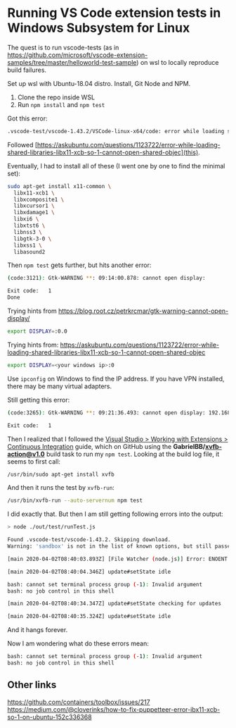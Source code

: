 # Running VS Code extension tests in Windows Subsystem for Linux

The quest is to run vscode-tests (as in https://github.com/microsoft/vscode-extension-samples/tree/master/helloworld-test-sample) on wsl to locally reproduce build failures.

Set up wsl with Ubuntu-18.04 distro. Install, Git Node and NPM.

1. Clone the repo inside WSL
1. Run `npm install` and `npm test`

Got this error:

```bash
.vscode-test/vscode-1.43.2/VSCode-linux-x64/code: error while loading shared libraries: libX11-xcb.so.1: cannot open shared object file: No such file or directory
```

Followed [https://askubuntu.com/questions/1123722/error-while-loading-shared-libraries-libx11-xcb-so-1-cannot-open-shared-objec](this).

Eventually, I had to install all of these (I went one by one to find the minimal set):

```bash
sudo apt-get install x11-common \ 
  libx11-xcb1 \ 
  libxcomposite1 \
  libxcursor1 \
  libxdamage1 \
  libxi6 \
  libxtst6 \
  libnss3 \
  libgtk-3-0 \
  libxss1 \
  libasound2 
```

Then `npm test` gets further, but hits another error:

```bash
(code:3121): Gtk-WARNING **: 09:14:00.878: cannot open display:

Exit code:   1
Done
```

Trying hints from
https://blog.root.cz/petrkrcmar/gtk-warning-cannot-open-display/

```bash
export DISPLAY=:0.0
```

Trying hints from:
https://askubuntu.com/questions/1123722/error-while-loading-shared-libraries-libx11-xcb-so-1-cannot-open-shared-objec

```bash
export DISPLAY=<your windows ip>:0
```
Use `ipconfig` on Windows to find the IP address. If you have VPN installed, there may be many virtual adapters.

Still getting this error:

```bash
(code:3265): Gtk-WARNING **: 09:21:36.493: cannot open display: 192.168.xxx.xxx:0

Exit code:   1
```

Then I realized that I followed the [Visual Studio > Working with Extensions > Continuous Integration](https://code.visualstudio.com/api/working-with-extensions/continuous-integration) guide, 
which on GitHub using the **GabrielBB/xvfb-action@v1.0** build task to run my `npm test`. 
Looking at the build log file, it seems to first call:

```bash
/usr/bin/sudo apt-get install xvfb
```

And then it runs the test by `xvfb-run`:

```bash
/usr/bin/xvfb-run --auto-servernum npm test
```

I did exactly that. But then I am still getting following errors into the output:

```bash
> node ./out/test/runTest.js

Found .vscode-test/vscode-1.43.2. Skipping download.
Warning: 'sandbox' is not in the list of known options, but still passed to Electron/Chromium.

[main 2020-04-02T08:40:03.893Z] [File Watcher (node.js)] Error: ENOENT: no such file or directory, stat '/home/<user>/.config/Code/User'

[main 2020-04-02T08:40:04.346Z] update#setState idle

bash: cannot set terminal process group (-1): Invalid argument
bash: no job control in this shell

[main 2020-04-02T08:40:34.347Z] update#setState checking for updates

[main 2020-04-02T08:40:35.324Z] update#setState idle
```

And it hangs forever.

Now I am wondering what do these errors mean:

```bash
bash: cannot set terminal process group (-1): Invalid argument
bash: no job control in this shell
```

## Other links

https://github.com/containers/toolbox/issues/217
https://medium.com/@cloverinks/how-to-fix-puppetteer-error-ibx11-xcb-so-1-on-ubuntu-152c336368

